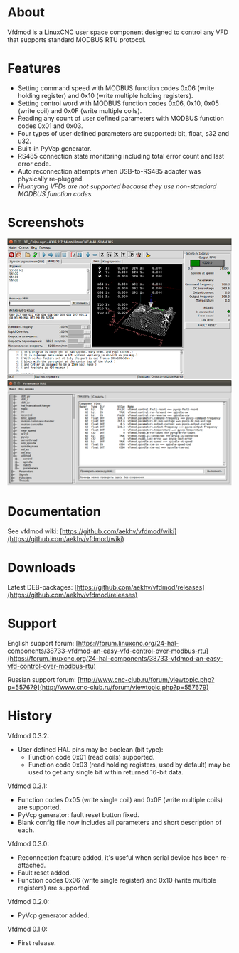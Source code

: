 # About
Vfdmod is a LinuxCNC user space component designed to control any VFD that supports standard MODBUS RTU protocol.

# Features
- Setting command speed with MODBUS function codes 0x06 (write holding register) and 0x10 (write multiple holding registers).
- Setting control word with MODBUS function codes 0x06, 0x10, 0x05 (write coil) and 0x0F (write multiple coils).
- Reading any count of user defined parameters with MODBUS function codes 0x01 and 0x03.
- Four types of user defined parameters are supported: bit, float, s32 and u32.
- Built-in PyVcp generator.
- RS485 connection state monitoring including total error count and last error code.
- Auto reconnection attempts when USB-to-RS485 adapter was physically re-plugged.
- *Huanyang VFDs are not supported because they use non-standard MODBUS function codes.*

# Screenshots

![](https://raw.githubusercontent.com/aekhv/vfdmod/master/images/hc1-cplus-axis.png) ![](https://raw.githubusercontent.com/aekhv/vfdmod/master/images/hc1-cplus-hal.png)

# Documentation
See vfdmod wiki: [https://github.com/aekhv/vfdmod/wiki](https://github.com/aekhv/vfdmod/wiki)

# Downloads
Latest DEB-packages: [https://github.com/aekhv/vfdmod/releases](https://github.com/aekhv/vfdmod/releases)

# Support
English support forum: [https://forum.linuxcnc.org/24-hal-components/38733-vfdmod-an-easy-vfd-control-over-modbus-rtu](https://forum.linuxcnc.org/24-hal-components/38733-vfdmod-an-easy-vfd-control-over-modbus-rtu)

Russian support forum: [http://www.cnc-club.ru/forum/viewtopic.php?p=557679](http://www.cnc-club.ru/forum/viewtopic.php?p=557679)

# History
Vfdmod 0.3.2:
- User defined HAL pins may be boolean (bit type):
  - Function code 0x01 (read coils) supported.
  - Function code 0x03 (read holding registers, used by default) may be used to get any single bit within returned 16-bit data.

Vfdmod 0.3.1:
- Function codes 0x05 (write single coil) and 0x0F (write multiple coils) are supported.
- PyVcp generator: fault reset button fixed.
- Blank config file now includes all parameters and short description of each.

Vfdmod 0.3.0:
- Reconnection feature added, it's useful when serial device has been re-attached.
- Fault reset added.
- Function codes 0x06 (write single register) and 0x10 (write multiple registers) are supported.

Vfdmod 0.2.0:
- PyVcp generator added.

Vfdmod 0.1.0:
- First release.
